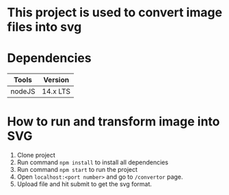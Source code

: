# This project is used to convert image files into svg

# Dependencies
| Tools | Version 
|------ | ------- 
| nodeJS | 14.x LTS

# How to run and transform image into SVG
1. Clone project
2. Run command `npm install` to install all dependencies
2. Run command `npm start` to run the project
3. Open `localhost:<port number>` and go to `/convertor` page.
4. Upload file and hit submit to get the svg format.